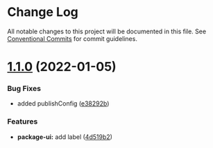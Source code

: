# Change Log

All notable changes to this project will be documented in this file.
See [Conventional Commits](https://conventionalcommits.org) for commit guidelines.

# [1.1.0](https://github.com/alvarosabu/lerna-monorepo/compare/@alvarosabu/package-ui@1.0.1...@alvarosabu/package-ui@1.1.0) (2022-01-05)


### Bug Fixes

* added publishConfig ([e38292b](https://github.com/alvarosabu/lerna-monorepo/commit/e38292b69945d60ff2d13faea061efcc44d5129a))


### Features

* **package-ui:** add label ([4d519b2](https://github.com/alvarosabu/lerna-monorepo/commit/4d519b20d3e43a965ace35fb770c998c61f0b585))
